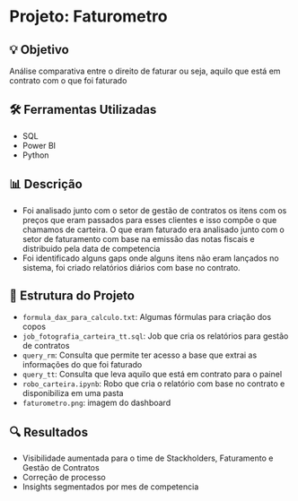 
# Projeto: Faturometro

## 💡 Objetivo
Análise comparativa entre o direito de faturar ou seja, aquilo que está em contrato com o que foi faturado

## 🛠️ Ferramentas Utilizadas
- SQL
- Power BI
- Python

## 📊 Descrição
- Foi analisado junto com o setor de gestão de contratos os itens com os preços que eram passados para esses clientes e isso compõe o que chamamos de carteira. O que eram faturado era analisado junto com o setor de faturamento com base na emissão das notas fiscais e distribuido pela data de competencia
- Foi identificado alguns gaps onde alguns itens não eram lançados no sistema, foi criado relatórios diários com base no contrato.

## 📁 Estrutura do Projeto
- `formula_dax_para_calculo.txt`: Algumas fórmulas para criação dos copos
- `job_fotografia_carteira_tt.sql`: Job que cria os relatórios para gestão de contratos
- `query_rm`: Consulta que permite ter acesso a base que extrai as informações do que foi faturado
- `query_tt`: Consulta que leva aquilo que está em contrato para o painel
- `robo_carteira.ipynb`: Robo que cria o relatório com base no contrato e disponibiliza em uma pasta
- `faturometro.png`: imagem do dashboard

## 🔍 Resultados 
- Visibilidade aumentada para o time de Stackholders, Faturamento e Gestão de Contratos
- Correção de processo
- Insights segmentados por mes de competencia
